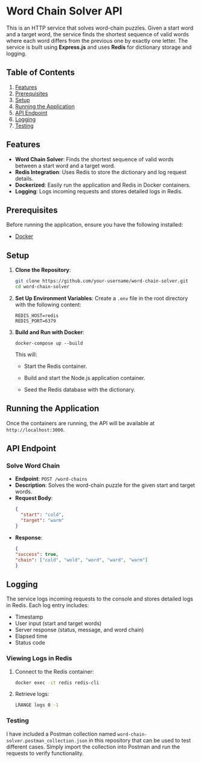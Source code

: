 # Word Chain Solver API

This is an HTTP service that solves word-chain puzzles. Given a start word and a target word, the service finds the shortest sequence of valid words where each word differs from the previous one by exactly one letter. The service is built using **Express.js** and uses **Redis** for dictionary storage and logging.

## Table of Contents

1. [Features](#features)
2. [Prerequisites](#prerequisites)
3. [Setup](#setup)
4. [Running the Application](#running-the-application)
5. [API Endpoint](#api-endpoint)
6. [Logging](#logging)
7. [Testing](#testing)

## Features

- **Word Chain Solver**: Finds the shortest sequence of valid words between a start word and a target word.
- **Redis Integration**: Uses Redis to store the dictionary and log request details.
- **Dockerized**: Easily run the application and Redis in Docker containers.
- **Logging**: Logs incoming requests and stores detailed logs in Redis.

## Prerequisites

Before running the application, ensure you have the following installed:

- [Docker](https://www.docker.com/)

## Setup

1. **Clone the Repository**:
    ```bash
    git clone https://github.com/your-username/word-chain-solver.git
    cd word-chain-solver
    ```
2. **Set Up Environment Variables**:
    Create a `.env` file in the root directory with the following content:

    ```
    REDIS_HOST=redis
    REDIS_PORT=6379
    ```

3. **Build and Run with Docker**:
    ```
    docker-compose up --build
    ```
    This will:

    - Start the Redis container.

    - Build and start the Node.js application container.

    - Seed the Redis database with the dictionary.

## Running the Application
Once the containers are running, the API will be available at `http://localhost:3000`.

## API Endpoint
### Solve Word Chain

- **Endpoint**: `POST /word-chains`
- **Description**: Solves the word-chain puzzle for the given start and target words.
- **Request Body**:
  ```json
  {
    "start": "cold",
    "target": "warm"
  }
- **Response**:
  ```json
  {
  "success": true,
  "chain": ["cold", "wold", "word", "ward", "warm"]
  }
  ```

## Logging
The service logs incoming requests to the console and stores detailed logs in Redis. Each log entry includes:

- Timestamp
- User input (start and target words)
- Server response (status, message, and word chain)
- Elapsed time
- Status code

### Viewing Logs in Redis

1. Connect to the Redis container:
    ```bash
    docker exec -it redis redis-cli
    ```
2. Retrieve logs:
    ```bash
    LRANGE logs 0 -1
    ```

### Testing
I have included a Postman collection named `word-chain-solver.postman_collection.json` in this repository that can be used to test different cases. Simply import the collection into Postman and run the requests to verify functionality.
